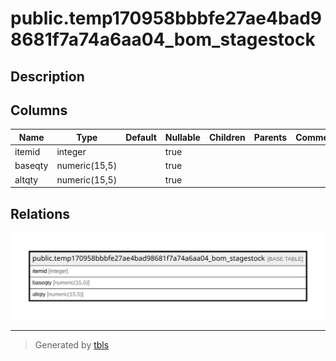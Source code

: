 # public.temp170958bbbfe27ae4bad98681f7a74a6aa04_bom_stagestock

## Description

## Columns

| Name | Type | Default | Nullable | Children | Parents | Comment |
| ---- | ---- | ------- | -------- | -------- | ------- | ------- |
| itemid | integer |  | true |  |  |  |
| baseqty | numeric(15,5) |  | true |  |  |  |
| altqty | numeric(15,5) |  | true |  |  |  |

## Relations

![er](public.temp170958bbbfe27ae4bad98681f7a74a6aa04_bom_stagestock.svg)

---

> Generated by [tbls](https://github.com/k1LoW/tbls)
